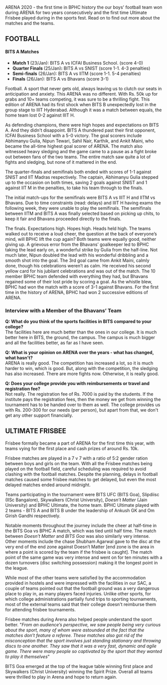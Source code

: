 <p><!-- wp:paragraph --></p>
<p>ARENA 2020 - the first time in BPHC history the our boys' football team won during ARENA for two years consecutively and the first time Ultimate Frisbee played during in the sports fest. Read on to find out more about the matches and the teams. </p>
<p><!-- /wp:paragraph --></p>
<p><!-- wp:heading --></p>
<h2>FOOTBALL</h2>
<p><!-- /wp:heading --></p>
<p><!-- wp:heading {"level":4} --></p>
<h4>BITS A Matches</h4>
<p><!-- /wp:heading --></p>
<p><!-- wp:list --></p>
<ul>
<li><strong>Match 1</strong> (23/Jan): BITS A vs ICFAI Business School. (score 4-0)</li>
<li><strong>Quarter Finals </strong>(25/Jan)<strong>:</strong> BITS A vs SNIST (score 1-1. 4-3 penalties)</li>
<li><strong>Semi-finals</strong> (26/Jan): BITS A vs IITM (score 1-1. 5-4 penalties)</li>
<li><strong>Finals</strong> (26/Jan): BITS A vs Bhavans (score 3-1) </li>
</ul>
<p><!-- /wp:list --></p>
<p><!-- wp:paragraph --></p>
<p>Football. A sport that never gets old, always leaving us to clutch our seats in anticipation and anxiety. This ARENA was no different. With Rs. 50k up for grabs and 10+ teams competing, it was sure to be a thrilling fight. This edition of ARENA had its first shock when BITS B unexpectedly lost in the group stage to IIIT Hyderabad. Although it was a match between equals, the home team lost 0-2 against IIIT H.</p>
<p><!-- /wp:paragraph --></p>
<p><!-- wp:paragraph --></p>
<p>As defending champions, there were high hopes and expectations on BITS A. And they didn't disappoint. BITS A thundered past their first opponent, ICFAI Business School with a 5-0 victory. The goal scorers include Abhimanyu Gulia, Nipun Tewari, Sahil Nair, Karthik, and Ankit Maini, who became the all-time highest goal scorer of ARENA. The match also witnessed heavy sledging and the game came to a pause as a fight broke out between fans of the two teams. The entire match saw quite a lot of fights and sledging, but none of it mattered in the end.</p>
<p><!-- /wp:paragraph --></p>
<p><!-- wp:paragraph --></p>
<p>The quarter-finals and semifinals both ended with scores of 1-1 against SNIST and IIT Madras respectively. The captain, Abhimanyu Gulia stepped up to the occasion on both times, saving 2 goals against SNIST and 1 against IIT M in the penalties, to take his team through to the finals.</p>
<p><!-- /wp:paragraph --></p>
<p><!-- wp:paragraph --></p>
<p>The initial match-ups for the semifinals were BITS A vs IIIT H and IITM vs Bhavans. Due to time constraints (read: delays) and IIIT H having exams the following week, they were unable to play the semifinals. The semifinals between IITM and BITS A was finally selected based on picking up chits, to keep it fair and Bhavans proceeded directly to the finals.</p>
<p><!-- /wp:paragraph --></p>
<p><!-- wp:paragraph --></p>
<p>The finals. Expectations high. Hopes high. Heads held high. The teams walked out to receive a loud cheer, the question at the back of everyone’s mind, will BPHC lift the cup again? Both teams were equally good, neither giving up. A grievous error from the Bhavans’ goalkeeper led to BPHC taking the lead early on, a wonderful strike by Gulia from the half-line. Not much later, Nipun doubled the lead with his wonderful dribbling and a smooth shot into the goal. The 3rd goal came from Ankit Maini, calmly done, though his celebrations weren’t as calm. He received his second yellow card for his jubilant celebrations and was out of the match. The 10 member BPHC team defended with everything they had, but Bhavans regained some of their lost pride by scoring a goal. As the whistle blew, BPHC had won the match with a score of 3-1 against Bhavans. For the first time in the history of ARENA, BPHC had won 2 successive editions of ARENA.</p>
<p><!-- /wp:paragraph --></p>
<p><!-- wp:heading {"level":3} --></p>
<h3>Interview with a Member of the Bhavans’ Team </h3>
<p><!-- /wp:heading --></p>
<p><!-- wp:paragraph --></p>
<p><strong>Q: What do you think of the sports facilities in BITS compared to your college?<br /></strong>The facilities here are much better than the ones in our college. It is much better here in BITS, the ground, the campus. The campus is much bigger and all the facilities better, as far as I have seen.</p>
<p><!-- /wp:paragraph --></p>
<p><!-- wp:paragraph --></p>
<p><strong>Q:</strong> <strong>What is your opinion on ARENA over the years - what has changed, what hasn't?<br /></strong>ARENA is really good. The competition has increased a lot, so it is much harder to win, which is good. But, along with the competition, the sledging has also increased. There are more fights now. Otherwise, it is really good.</p>
<p><!-- /wp:paragraph --></p>
<p><!-- wp:paragraph --></p>
<p><strong>Q: Does your college provide you with reimbursements or travel and registration fee?<br /></strong>Not really. The registration fee of Rs. 7000 is paid by the students. If the institute pays the registration fees, then the money we get from winning the tournament has to be handed over to them as well. The college provides us with Rs. 200-300 for our needs (per person), but apart from that, we don't get any other support financially.</p>
<p><!-- /wp:paragraph --></p>
<p><!-- wp:heading --></p>
<h2>ULTIMATE FRISBEE</h2>
<p><!-- /wp:heading --></p>
<p><!-- wp:paragraph --></p>
<p>Frisbee formally became a part of ARENA for the first time this year, with teams vying for the first place and cash prizes of around Rs. 10k. </p>
<p><!-- /wp:paragraph --></p>
<p><!-- wp:paragraph --></p>
<p>Frisbee matches are played in a 7 v 7 with a ratio of 5:2 gender ration between boys and girls on the team. With all the Frisbee matches being played on the football field, careful scheduling was required to avoid clashing with the football matches. Despite the planning, delays in football matches caused some frisbee matches to get delayed, but even the most delayed matches ended around midnight.</p>
<p><!-- /wp:paragraph --></p>
<p><!-- wp:paragraph --></p>
<p>Teams participating in the tournament were BITS UFC (BITS Goa), Slipdiisc (IISc Bangalore), Skywalkers (Christ University), <em>Doesn’t Matter</em> (Jain University) and BPHC Ultimate, the home team. BPHC Ultimate played with 2 teams - BITS A and BITS B under the leadership of Ankush GK and Om Girish Gandhi respectively. </p>
<p><!-- /wp:paragraph --></p>
<p><!-- wp:paragraph --></p>
<p>Notable moments throughout the journey include the cheer at half-time in the BITS Goa vs BPHC A match, which was tied until half time. The match between <em>Doesn’t Matter</em> and <em>BITS Goa</em> was also similarly very intense. Other moments include the chase Shubham Agarwal gave to the disc at the very end of the end zone against Doesn’t Matter [end zone is the area in where a point is scored by the team if the frisbee is caught]. The match point of the same game was very intense and went on for ten minutes with a dozen turnovers (disc switching possession) making it the longest point in the league. </p>
<p><!-- /wp:paragraph --></p>
<p><!-- wp:paragraph --></p>
<p>While most of the other teams were satisfied by the accommodation provided in hostels and were impressed with the facilities in our SAC, a couple of teams pointed out that the football ground was a very dangerous place to play in, as many players faced injuries. Unlike other sports, for which college administrations partially fund trips to sporting tournaments, most of the external teams said that their college doesn't reimburse them for attending frisbee tournaments. </p>
<p><!-- /wp:paragraph --></p>
<p><!-- wp:paragraph --></p>
<p>Frisbee matches during Arena also helped people understand the sport better. "<em>From an audience’s perspective, we saw people being very curious about the sport, many of whom were astounded at the fact that the matches don’t feature a referee. These matches also got rid of the misconception that the sport involves just standing stationary and throwing discs to one another. They saw that it was a very fast, dynamic and agile game. There were many people so captivated by the sport that they wanted to play it themselves</em>"</p>
<p><!-- /wp:paragraph --></p>
<p><!-- wp:paragraph --></p>
<p>BITS Goa emerged at the top of the league table winning first place and Skywalkers (Christ University) winning the Spirit Prize. Overall all teams were thrilled to play in Arena and hope to return again.</p>
<p><!-- /wp:paragraph --></p>

